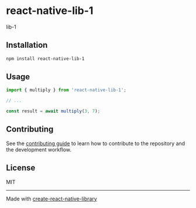 # react-native-lib-1

lib-1

## Installation

```sh
npm install react-native-lib-1
```

## Usage


```js
import { multiply } from 'react-native-lib-1';

// ...

const result = await multiply(3, 7);
```


## Contributing

See the [contributing guide](CONTRIBUTING.md) to learn how to contribute to the repository and the development workflow.

## License

MIT

---

Made with [create-react-native-library](https://github.com/callstack/react-native-builder-bob)
